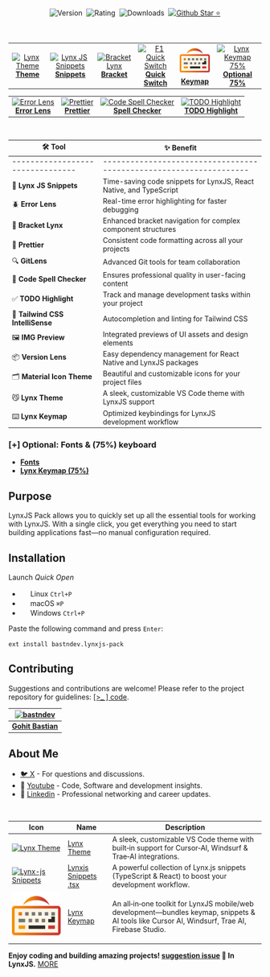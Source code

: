 <p align="center">
  <img src="https://vsmarketplacebadges.dev/version-short/bastndev.lynxjs-pack.jpg?style=for-the-badge&colorA=E91E63&colorB=EEEEEE&color=33BFFF&label=VERSION" alt="Version">&nbsp;
  <img src="https://vsmarketplacebadges.dev/rating-short/bastndev.lynxjs-pack.jpg?style=for-the-badge&colorA=E91E63&colorB=EEEEEE&color=33BFFF&label=Rating" alt="Rating">&nbsp;
  <img src="https://vsmarketplacebadges.dev/downloads-short/bastndev.lynxjs-pack.jpg?style=for-the-badge&colorA=E91E63&colorB=EEEEEE&color=33BFFF&label=Downloads" alt="Downloads">&nbsp;
  <a href="https://github.com/bastndev/Lynxjs-Pack"><img src="https://raw.githubusercontent.com/bastndev/Lynx-Pack/main/assets/images/start.png" width="26.6px" alt="Github Star ⭐️"></a>
</p>

</br>

<!-- Vscode extensions -->
<table align="center" width="100%" style="table-layout: fixed;">
  <tr align="center">
    <td>
      <a href="https://marketplace.visualstudio.com/items?itemName=bastndev.lynx-theme" target="_blank" rel="noreferrer">
        <img src="https://bastndev.gallerycdn.vsassets.io/extensions/bastndev/lynx-theme/0.1.2/1744898058774/Microsoft.VisualStudio.Services.Icons.Default" alt="Lynx Theme" width="70"/>
      </a>
      <br/>
      <a href="https://github.com/bastndev/Lynx-Theme"><b>Theme</b></a>
    </td>
    <td>
      <a href="https://marketplace.visualstudio.com/items?itemName=bastndev.lynx-js-snippets" target="_blank" rel="noreferrer">
        <img src="https://bastndev.gallerycdn.vsassets.io/extensions/bastndev/lynx-js-snippets/0.2.0/1745166683713/Microsoft.VisualStudio.Services.Icons.Default" alt="Lynx JS Snippets" width="70"/>
      </a>
      <br/>
      <a href="https://github.com/bastndev/Lynx-js-Snippets"><b>Snippets</b></a>
    </td>
    <td>
      <a href="https://marketplace.visualstudio.com/items?itemName=bastndev.bracket-lynx" target="_blank" rel="noreferrer">
        <img src="https://bastndev.gallerycdn.vsassets.io/extensions/bastndev/bracket-lynx/0.3.2/1750119273143/Microsoft.VisualStudio.Services.Icons.Default" alt="Bracket Lynx" width="60"/>
      </a>
      <br/>
      <a href="https://github.com/bastndev/Bracket-Lynx"><b>Bracket</b></a>
    </td>
    <td>
      <a href="https://marketplace.visualstudio.com/items?itemName=bastndev.f1" target="_blank" rel="noreferrer">
        <img src="https://bastndev.gallerycdn.vsassets.io/extensions/bastndev/f1/0.2.1/1752544035624/Microsoft.VisualStudio.Services.Icons.Default" alt="F1 Quick Switch" width="70"/>
      </a>
      <br/>
      <a href="https://github.com/bastndev/f1"><b>Quick Switch</b></a>
    </td>
    <td>
      <a href="https://marketplace.visualstudio.com/items?itemName=bastndev.lynx-keymap" target="_blank" rel="noreferrer">
        <img src="https://raw.githubusercontent.com/bastndev/Lynx-Keymap/refs/heads/main/assets/images/logo.png" alt="Lynx Keymap" width="70"/>
      </a>
      <br/>
      <a href="https://github.com/bastndev/Lynx-Keymap"><b>Keymap</b></a>
    </td>
    <td>
      <a href="https://marketplace.visualstudio.com/items?itemName=bastndev.lynx-keymap-75" target="_blank" rel="noreferrer">
        <img src="https://bastndev.gallerycdn.vsassets.io/extensions/bastndev/lynx-keymap-75/1.3.5/1754931477790/Microsoft.VisualStudio.Services.Icons.Default" alt="Lynx Keymap 75%" width="45"/>
      </a>
      <br/>
      <a href="https://github.com/bastndev/Lynx-Keymap-75"><b>Optional 75%</b></a>
    </td>
  </tr>
</table>

<!-- Second  box  -->
<table align="center" width="100%" style="table-layout: fixed;">
  <tr align="center">
    <td>
      <a href="https://marketplace.visualstudio.com/items?itemName=usernamehw.errorlens" target="_blank" rel="noreferrer">
      <img src="https://usernamehw.gallerycdn.vsassets.io/extensions/usernamehw/errorlens/3.26.0/1745913515439/Microsoft.VisualStudio.Services.Icons.Default" alt="Error Lens" width="70"/>
      </a>
      <br/>
      <a href="https://github.com/usernamehw/vscode-error-lens"><b>Error Lens</b></a>
    </td>
    <td>
      <a href="https://marketplace.visualstudio.com/items?itemName=esbenp.prettier-vscode" target="_blank" rel="noreferrer">
        <img src="https://esbenp.gallerycdn.vsassets.io/extensions/esbenp/prettier-vscode/11.0.0/1723648421534/Microsoft.VisualStudio.Services.Icons.Default" alt="Prettier" width="70"/>
      </a>
      <br/>
      <a href="https://github.com/prettier/prettier"><b>Prettier</b></a>
    </td>
    <td>
      <a href="https://marketplace.visualstudio.com/items?itemName=streetsidesoftware.code-spell-checker" target="_blank" rel="noreferrer">
      <img src="https://streetsidesoftware.gallerycdn.vsassets.io/extensions/streetsidesoftware/code-spell-checker/4.2.3/1753028947698/Microsoft.VisualStudio.Services.Icons.Default" alt="Code Spell Checker" width="60"/>
      </a>
      <br/>
      <a href="https://github.com/streetsidesoftware/vscode-spell-checker"><b>Spell Checker</b></a>
    </td>
    <td>
      <a href="https://marketplace.visualstudio.com/items?itemName=wayou.vscode-todo-highlight" target="_blank" rel="noreferrer">
        <img src="https://wayou.gallerycdn.vsassets.io/extensions/wayou/vscode-todo-highlight/1.0.5/1635478170130/Microsoft.VisualStudio.Services.Icons.Default" alt="TODO Highlight" width="70"/>
      </a>
      <br/>
      <a href="https://github.com/wayou/vscode-todo-highlight"><b>TODO Highlight</b></a>
    </td>
  </tr>
</table>

</br>

| 🛠️ **Tool**                      | ✨ **Benefit**                                                     |
| -------------------------------- | ------------------------------------------------------------------ |
| -------------------------------- | ------------------------------------------------------------------ |
| 🧩 **Lynx JS Snippets**          | Time-saving code snippets for LynxJS, React Native, and TypeScript |
| 🪲 **Error Lens**                | Real-time error highlighting for faster debugging                  |
| 🦾 **Bracket Lynx**              | Enhanced bracket navigation for complex component structures       |
| 🎨 **Prettier**                  | Consistent code formatting across all your projects                |
| 🔍 **GitLens**                   | Advanced Git tools for team collaboration                          |
| 📝 **Code Spell Checker**        | Ensures professional quality in user-facing content                |
| ✅ **TODO Highlight**            | Track and manage development tasks within your project             |
| 🌈 **Tailwind CSS IntelliSense** | Autocompletion and linting for Tailwind CSS                        |
| 🖼️ **IMG Preview**               | Integrated previews of UI assets and design elements               |
| 📦 **Version Lens**              | Easy dependency management for React Native and LynxJS packages    |
| 🗂️ **Material Icon Theme**       | Beautiful and customizable icons for your project files            |
| 😼 **Lynx Theme**                | A sleek, customizable VS Code theme with LynxJS support            |
| ⌨️ **Lynx Keymap**               | Optimized keybindings for LynxJS development workflow              |

### [+] Optional: Fonts & (75%) keyboard

- **[Fonts](https://github.com/bastndev/Lynx-Theme/releases/tag/v1.2.5)**
- **[Lynx Keymap (75%)](https://marketplace.visualstudio.com/items?itemName=bastndev.lynx-keymap-75)**

## Purpose

LynxJS Pack allows you to quickly set up all the essential tools for working with LynxJS. With a single click, you get everything you need to start building applications fast—no manual configuration required.

## Installation

Launch _Quick Open_

- <img src="https://www.kernel.org/theme/images/logos/favicon.png" width=16 height=16/> Linux `Ctrl+P`
- <img src="https://developer.apple.com/favicon.ico" width=16 height=16/> macOS `⌘P`
- <img src="https://www.microsoft.com/favicon.ico" width=16 height=16/> Windows `Ctrl+P`

Paste the following command and press `Enter`:

```
ext install bastndev.lynxjs-pack
```

## Contributing

Suggestions and contributions are welcome! Please refer to the project repository for guidelines: [[>\_ ] code](https://github.com/bastndev/LynxJs-Packge).

| [![bastndev](https://github.com/bastndev.png?size=100)](https://bastndev.com) |
| :---------------------------------------------------------------------------: |
|               **[Gohit Bastian](https://github.com/bastndev)**                |

## About Me

- [🐦 X](https://twitter.com/bastndev) - For questions and discussions.
- 🔴 [Youtube](https://www.youtube.com/@bastndev?sub_confirmation=1) - Code, Software and development insights.
- 💼 [Linkedin](https://www.linkedin.com/in/bastndev) - Professional networking and career updates.

</br>

| Icon                                                                                                                                                                                                                                                 | Name                                                                 | Description                                                                                                                                     |
| ---------------------------------------------------------------------------------------------------------------------------------------------------------------------------------------------------------------------------------------------------- | -------------------------------------------------------------------- | ----------------------------------------------------------------------------------------------------------------------------------------------- |
| [![Lynx Theme](https://bastndev.gallerycdn.vsassets.io/extensions/bastndev/lynx-theme/0.1.2/1744898058774/Microsoft.VisualStudio.Services.Icons.Default)](https://marketplace.visualstudio.com/items?itemName=bastndev.lynx-theme)                   | [Lynx Theme](https://github.com/bastndev/Lynx-Theme)                 | A sleek, customizable VS Code theme with built‑in support for Cursor‑AI, Windsurf & Trae‑AI integrations.                                       |
| [![Lynx-js Snippets](https://bastndev.gallerycdn.vsassets.io/extensions/bastndev/lynx-js-snippets/0.2.0/1745166683713/Microsoft.VisualStudio.Services.Icons.Default)](https://marketplace.visualstudio.com/items?itemName=bastndev.lynx-js-snippets) | [Lynxjs Snippets .tsx](https://github.com/bastndev/Lynx-js-Snippets) | A powerful collection of Lynx.js snippets (TypeScript & React) to boost your development workflow.                                              |
| [![Lynx Keymap](https://raw.githubusercontent.com/bastndev/Lynx-Keymap/refs/heads/main/assets/images/logo.png)](https://marketplace.visualstudio.com/items?itemName=bastndev.lynx-keymap)                                                            | [Lynx Keymap](https://github.com/bastndev/Lynx-Keymap)               | An all‑in‑one toolkit for LynxJS mobile/web development—bundles keymap, snippets & AI tools like Cursor AI, Windsurf, Trae AI, Firebase Studio. |

**Enjoy coding and building amazing projects! [suggestion issue](https://github.com/bastndev/LynxJs-Packge/issues) 🚀 In LynxJS.**
[MORE](https://marketplace.visualstudio.com/publishers/bastndev)
